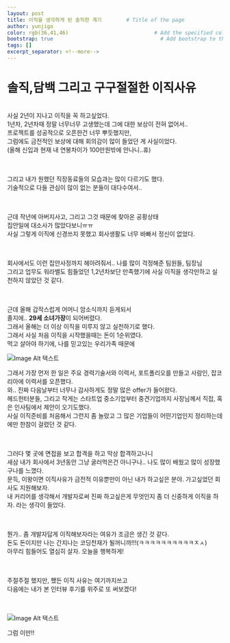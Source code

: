 ```yaml
---
layout: post
title: 이직을 생각하게 된 솔직한 계기        # Title of the page
author: yunjigo                   
color: rgb(36,41,46)                            # Add the specified color as feature image, and change link colors in post
bootstrap: true                                   # Add bootstrap to the page
tags: []
excerpt_separator: <!--more-->
---
```


# 솔직,담백 그리고 구구절절한 이직사유

<br>
사실 2년이 지나고 이직을 꼭 하고싶었다. <br> <!--more-->
1년차, 2년차때 정말 너무너무 고생했는데 그에 대한 보상이 전혀 없어서..<br>
프로젝트를 성공적으로 오픈한건 너무 뿌듯했지만,<br>
그럼에도 금전적인 보상에 대해 회의감이 많이 들었던 게 사실이었다.<br>
(올해 신입과 현재 내 연봉차이가 100만원밖에 안나니..휴)<br><br><br>





그리고 내가 원했던 직장동료들의 모습과는 많이 다르기도 했다.<br>
기술적으로 다들 관심이 많이 없는 분들이 대다수여서..<br><br><br>




근데 작년에 아버지사고, 그리고 그것 때문에 찾아온 공황상태<br>
집안일에 대소사가 많았다보니ㅠㅠ<br>
사실 그렇게 이직에 신경쓰지 못했고 회사생활도 너무 바빠서 정신이 없었다.<br><br><br>

회사에서도 이런 집안사정까지 헤아려줘서.. 나를 많이 걱정해준 팀원들, 팀장님<br>
그리고 업무도 워라밸도 힘들었던 1,2년차보단 만족했기에 사실 이직을 생각만하고 실천하지 않았던 것 같다.<br><br><br>


근데 올해 갑작스럽게 어머니 암소식까지 듣게되서<br>
졸지에.. <b>29세 소녀가장</b>이 되어버렸다.<br>
그래서 올해는 더 이상 이직을 미루지 않고 실천하기로 했다.<br>
그래서 사실 처음 이직을 시작했을때는 돈이 1순위였다.<br>
먹고 살아야 하기에, 나를 믿고있는 우리가족 때문에<br>


![Image Alt 텍스트](https://mblogthumb-phinf.pstatic.net/20150510_165/seogyeongmin_14312382186199yvaj_JPEG/KakaoTalk_20150510_150448776.jpg?type=w2)



그래서 가장 먼저 한 일은 주요 경력기술서와 이력서, 포트폴리오를 만들고 사람인, 잡코리아에 이력서를 오픈했다.<br>
와.. 진짜 다음날부터 너무나 감사하게도 정말 많은 offer가 들어왔다.<br>
헤드헌터분들, 그리고 작게는 스타트업 중소기업부터 중견기업까지 사장님께서 직접, 혹은 인사팀에서 제안이 오기도했다.<br>
사실 이직준비를 처음해서 그런지 좀 놀랐고 그 많은 기업들이 어떤기업인지 정리하는데에만 한참이 걸렸던 것 같다.<br><br><br>


그러다 몇 곳에 면접을 보고 합격을 하고 막상 합격하고나니<br>
새삼 내가 회사에서 3년동안 그냥 굴러먹은건 아니구나.. 나도 많이 배웠고 많이 성장했구나를 느꼈다.<br>
문득, 이왕이면 이직사유가 금전적 이유뿐만이 아닌 내가 하고싶은 분야. 가고싶었던 회사도 지원해보자.<br>
내 커리어를 생각해서 개발자로써 진짜 하고싶은게 무엇인지 좀 더 신중하게 이직을 하자. 라는 생각이 들었다.<br><br><br>

뭔가.. 좀 개발자답게 이직해보자라는 여유가 조금은 생긴 것 같다.<br>
돈도 돈이지만 나는 간지나는 코딩천재가 될꺼니까!!!(ㅋㅋㅋㅋㅋㅋㅋㅋㅋㅋㅈㅅ)<br>
아무리 힘들어도 열심히 살자. 오늘을 행복하게!<br><br><br>



주절주절 했지만, 쨌든 이직 사유는 여기까지쓰고<br>
다음에는 내가 본 인터뷰 후기를 위주로 또 써보겠다!<br><br><br>


![Image Alt 텍스트](http://app.jjalbang.today/jj1G9.gif)



그럼 이만!!

